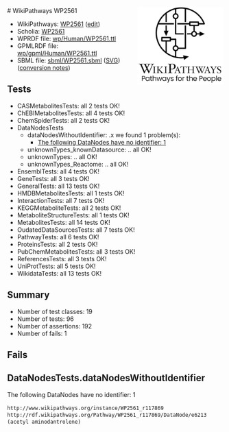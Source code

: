 <img style="float: right; width: 200px" src="../logo.png" />
# WikiPathways WP2561

* WikiPathways: [WP2561](https://new.wikipathways.org/instance/WP2561) ([edit](https://identifiers.org/wikipathways:WP2561))
* Scholia: [WP2561](https://scholia.toolforge.org/wikipathways/WP2561)
* WPRDF file: [wp/Human/WP2561.ttl](../wp/Human/WP2561.ttl)
* GPMLRDF file: [wp/gpml/Human/WP2561.ttl](../wp/gpml/Human/WP2561.ttl)
* SBML file: [sbml/WP2561.sbml](../sbml/WP2561.sbml) ([SVG](../sbml/WP2561.svg)) ([conversion notes](../sbml/WP2561.txt))

## Tests
* CASMetabolitesTests: all 2 tests OK!
* ChEBIMetabolitesTests: all 4 tests OK!
* ChemSpiderTests: all 2 tests OK!
* DataNodesTests
    * dataNodesWithoutIdentifier: .x we found 1 problem(s):
        * [The following DataNodes have no identifier: 1](#d2d32fa0)
    * unknownTypes_knownDatasource: .. all OK!
    * unknownTypes: .. all OK!
    * unknownTypes_Reactome: .. all OK!
* EnsemblTests: all 4 tests OK!
* GeneTests: all 3 tests OK!
* GeneralTests: all 13 tests OK!
* HMDBMetabolitesTests: all 1 tests OK!
* InteractionTests: all 7 tests OK!
* KEGGMetaboliteTests: all 2 tests OK!
* MetaboliteStructureTests: all 1 tests OK!
* MetabolitesTests: all 14 tests OK!
* OudatedDataSourcesTests: all 7 tests OK!
* PathwayTests: all 6 tests OK!
* ProteinsTests: all 2 tests OK!
* PubChemMetabolitesTests: all 3 tests OK!
* ReferencesTests: all 3 tests OK!
* UniProtTests: all 5 tests OK!
* WikidataTests: all 13 tests OK!


## Summary

* Number of test classes: 19
* Number of tests: 96
* Number of assertions: 192
* Number of fails: 1

## Fails

<a name="d2d32fa0" />

## DataNodesTests.dataNodesWithoutIdentifier

The following DataNodes have no identifier: 1
```
http://www.wikipathways.org/instance/WP2561_r117869 http://rdf.wikipathways.org/Pathway/WP2561_r117869/DataNode/e6213 (acetyl aminodantrolene)
```


